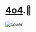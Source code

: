 # [4o4](https://4o4.ink/).🦑

![cover](https://user-images.githubusercontent.com/3418052/192682951-29fc6ddd-17ac-42c8-88ef-575c644d4d41.jpg)

